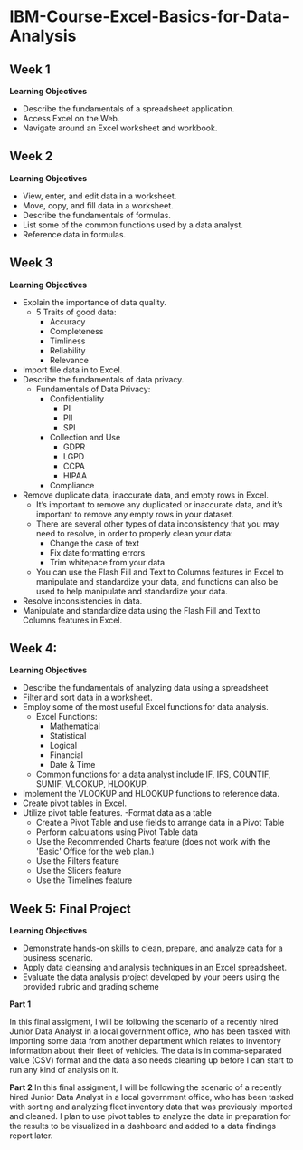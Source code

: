 # IBM-Course-Excel-Basics-for-Data-Analysis

## Week 1

**Learning Objectives**
- Describe the fundamentals of a spreadsheet application.
- Access Excel on the Web.
- Navigate around an Excel worksheet and workbook.

## Week 2

**Learning Objectives**
- View, enter, and edit data in a worksheet.
- Move, copy, and fill data in a worksheet.
- Describe the fundamentals of formulas.
- List some of the common functions used by a data analyst.
- Reference data in formulas.

## Week 3

**Learning Objectives**

- Explain the importance of data quality.
    - 5 Traits of good data:
        - Accuracy
        - Completeness
        - Timliness
        - Reliability
        - Relevance
- Import file data in to Excel.
- Describe the fundamentals of data privacy.
    - Fundamentals of Data Privacy:
        - Confidentiality
            - PI
            - PII
            - SPI
        - Collection and Use
            - GDPR
            - LGPD
            - CCPA
            - HIPAA
        - Compliance
- Remove duplicate data, inaccurate data, and empty rows in Excel.
    - It’s important to remove any duplicated or inaccurate data, and it’s important to remove any empty rows in your dataset. 
    - There are several other types of data inconsistency that you may need to resolve, in order to properly clean your data:  
        - Change the case of text
        - Fix date formatting errors
        - Trim whitepace from your data  
    - You can use the Flash Fill and Text to Columns features in Excel to manipulate and standardize your data, and functions can also be used to help manipulate and   standardize your data. 
- Resolve inconsistencies in data.
- Manipulate and standardize data using the Flash Fill and Text to Columns features in Excel.

## Week 4:

**Learning Objectives**

- Describe the fundamentals of analyzing data using a spreadsheet
- Filter and sort data in a worksheet.
- Employ some of the most useful Excel functions for data analysis.
    - Excel Functions:
        - Mathematical
        - Statistical
        - Logical
        - Financial
        - Date & Time
     - Common functions for a data analyst include IF, IFS, COUNTIF, SUMIF, VLOOKUP, HLOOKUP.
- Implement the VLOOKUP and HLOOKUP functions to reference data.
- Create pivot tables in Excel.
- Utilize pivot table features.
    -Format data as a table
    - Create a Pivot Table and use fields to arrange data in a Pivot Table
    - Perform calculations using Pivot Table data
    - Use the Recommended Charts feature (does not work with the 'Basic' Office for the web plan.)
    - Use the Filters feature
    - Use the Slicers feature
    - Use the Timelines feature
    
## Week 5: Final Project
**Learning Objectives**

- Demonstrate hands-on skills to clean, prepare, and analyze data for a business scenario.
- Apply data cleansing and analysis techniques in an Excel spreadsheet.
- Evaluate the data analysis project developed by your peers using the provided rubric and grading scheme

**Part 1**

In this final assigment, I will be following the scenario of a recently hired Junior Data Analyst in a local government office, who has been tasked with importing some data from another department which relates to inventory information about their fleet of vehicles. The data is in comma-separated value (CSV) format and the data also needs cleaning up before I can start to run any kind of analysis on it.

**Part 2**
In this final assigment, I will be following the scenario of a recently hired Junior Data Analyst in a local government office, who has been tasked with sorting and analyzing fleet inventory data that was previously imported and cleaned. I plan to use pivot tables to analyze the data in preparation for the results to be visualized in a dashboard and added to a data findings report later.

